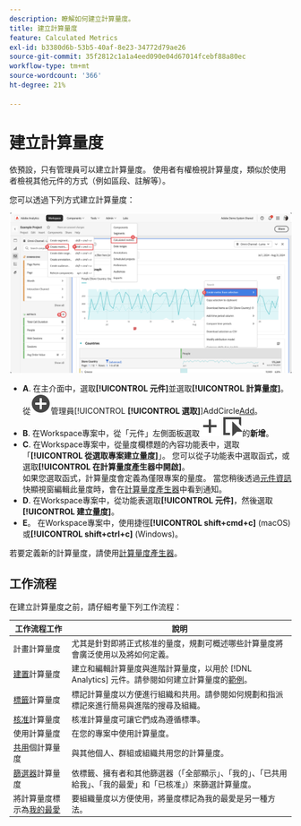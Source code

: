 ```yaml
---
description: 瞭解如何建立計算量度。
title: 建立計算量度
feature: Calculated Metrics
exl-id: b3380d6b-53b5-40af-8e23-34772d79ae26
source-git-commit: 35f2812c1a1a4eed090e04d67014fcebf88a80ec
workflow-type: tm+mt
source-wordcount: '366'
ht-degree: 21%

---
```


# 建立計算量度

依預設，只有管理員可以建立計算量度。 使用者有權檢視計算量度，類似於使用者檢視其他元件的方式（例如區段、註解等）。

您可以透過下列方式建立計算量度：

![建立量度的方式](assets/create-metric.png)

* **A**. 在主介面中，選取&#x200B;**[!UICONTROL 元件]**&#x200B;並選取&#x200B;**[!UICONTROL 計算量度]**。 從![計算量度](/help/assets/icons/AddCircle.svg)管理員[!UICONTROL **[!UICONTROL 選取]**]AddCircle[Add](cm-manager.md)。
* **B**. 在Workspace專案中，從「元件」左側面板選取![事件](/help/assets/icons/Add.svg) ![量度](/help/assets/icons/Event.svg)的&#x200B;**新增**。
* **C**. 在Workspace專案中，從量度欄標題的內容功能表中，選取「**[!UICONTROL 從選取專案建立量度]**」。 您可以從子功能表中選取函式，或選取&#x200B;**[!UICONTROL 在計算量度產生器中開啟]**。 <br/>如果您選取函式，計算量度會定義為僅限專案的量度。 當您稍後透過[元件資訊](/help/analyze/analysis-workspace/components/use-components-in-workspace.md)快顯視窗編輯此量度時，會在[計算量度產生器](c-build-metrics/cm-build-metrics.md)中看到通知。
* **D**. 在Workspace專案中，從功能表選取&#x200B;**[!UICONTROL 元件]**，然後選取&#x200B;**[!UICONTROL 建立量度]**。
* **E**。 在Workspace專案中，使用捷徑&#x200B;**[!UICONTROL shift+cmd+c]** (macOS)或&#x200B;**[!UICONTROL shift+ctrl+c]** (Windows)。

若要定義新的計算量度，請使用[計算量度產生器](c-build-metrics/cm-build-metrics.md)。


## 工作流程

在建立計算量度之前，請仔細考量下列工作流程：

| 工作流程工作 | 說明 |
| --- | --- |
| 計畫計算量度 | 尤其是針對即將正式核准的量度，規劃可概述哪些計算量度將會廣泛使用以及將如何定義。 |
| [建置](c-build-metrics/cm-build-metrics.md)計算量度 | 建立和編輯計算量度與進階計算量度，以用於 [!DNL Analytics] 元件。請參閱如何建立計算量度的[範例](c-build-metrics/cm-build-metrics.md)。 |
| [標籤](cm-tagging.md)計算量度 | 標記計算量度以方便進行組織和共用。請參閱如何規劃和指派標記來進行簡易與進階的搜尋及組織。 |
| [核准](cm-approving.md)計算量度 | 核准計算量度可讓它們成為遵循標準。 |
| 使用計算量度 | 在您的專案中使用計算量度。 |
| [共用](cm-sharing.md)個計算量度 | 與其他個人、群組或組織共用您的計算量度。 |
| [篩選器](cm-filter.md)計算量度 | 依標籤、擁有者和其他篩選器（「全部顯示」、「我的」、「已共用給我」、「我的最愛」和「已核准」）來篩選計算量度。 |
| 將計算量度標示為[我的最愛](cm-finding.md) | 要組織量度以方便使用，將量度標記為我的最愛是另一種方法。 |
